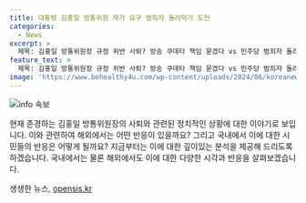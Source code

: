 ```yaml
---
title: 대통령 김홍일 방통위원 재가 요구 범죄자 돌려막기 도전
categories:
  - News
excerpt: >
  제목: 김홍일 방통위원장 규정 위반 사퇴? 방송 쿠데타 책임 묻겠다 vs 민주당 범죄자 돌려막기  김홍일 방통위원장의 규정 위반 사퇴에 대한 논란이 사그라들지 않고 있다. 더불어민주당은 꼼수 사퇴로 비난하며, 김홍일의 방송 쿠데타 의혹에 대한 책임을 강조했다. 한편, 국민의힘은 민주당에게 방송위원 2명 추천을 촉구하며 이를 통해 5인 체제를 복원할 것을 요구하고 있다. 논쟁은 정치권의 강한 입장 차이를 드러내며 여전히 고조되고 있다.
feature_text: >
  제목: 김홍일 방통위원장 규정 위반 사퇴? 방송 쿠데타 책임 묻겠다 vs 민주당 범죄자 돌려막기  김홍일 방통위원장의 규정 위반 사퇴에 대한 논란이 사그라들지 않고 있다. 더불어민주당은 꼼수 사퇴로 비난하며, 김홍일의 방송 쿠데타 의혹에 대한 책임을 강조했다. 한편, 국민의힘은 민주당에게 방송위원 2명 추천을 촉구하며 이를 통해 5인 체제를 복원할 것을 요구하고 있다. 논쟁은 정치권의 강한 입장 차이를 드러내며 여전히 고조되고 있다.
image: 'https://www.behealthy4u.com/wp-content/uploads/2024/06/koreanews.jpg'
---
```


<p><img src="https://www.behealthy4u.com/wp-content/uploads/2024/06/koreanews.jpg" alt="info 속보" /></p>

<p>현재 존경하는 김홍일 방통위원장의 사퇴와 관련된 정치적인 상황에 대한 이야기로 보입니다. 이와 관련하여 해외에서는 어떤 반응이 있을까요? 그리고 국내에서 이에 대한 시민들의 반응은 어떻게 될까요? 지금부터는 이에 대한 깊이있는 분석을 제공해 드리도록 하겠습니다. 국내에서는 물론 해외에서도 이에 대한 다양한 시각과 반응을 살펴보겠습니다.</p>
생생한 뉴스, <a href="https://opensis.kr" rel="dofollow">opensis.kr</a>


